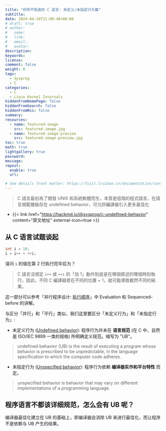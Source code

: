 ```yaml
---
title: "你所不知道的 C 语言: 未定义/未指定行为篇"
subtitle:
date: 2024-04-24T21:09:40+08:00
# draft: true
# author:
#   name:
#   link:
#   email:
#   avatar:
description:
keywords:
license:
comment: false
weight: 0
tags:
  - Sysprog
  - C
categories:
  - C
  - Linux Kernel Internals
hiddenFromHomePage: false
hiddenFromSearch: false
hiddenFromRss: false
summary:
resources:
  - name: featured-image
    src: featured-image.jpg
  - name: featured-image-preview
    src: featured-image-preview.jpg
toc: true
math: true
lightgallery: true
password:
message:
repost:
  enable: true
  url:

# See details front matter: https://fixit.lruihao.cn/documentation/content-management/introduction/#front-matter
---
```


> C 語言最初為了開發 UNIX 和系統軟體而生，本質是低階的程式語言，在語言規範層級存在 undefined behavior，可允許編譯器引入更多最佳化

<!--more-->

- {{< link href="https://hackmd.io/@sysprog/c-undefined-behavior" content="原文地址" external-icon=true >}}

## 从 C 语言试题谈起

```c
int i = 10;
i = i++ + ++i;
```

请问 `i` 的值在第 2 行执行完毕后为？

> C 語言沒規定 `i++` 或 `++i` 的「加 1」動作到底是在哪個敘述的哪個時刻執行，因此，不同 C 編譯器若在不同的位置 + 1，就可能導致截然不同的結果。

这一部分可以参考「并行程序设计: [执行顺序](https://hackmd.io/@sysprog/concurrency/%2F%40sysprog%2Fconcurrency-ordering)」中 Evaluation 和 Sequenced-before 的讲解。

与区分「并行」和「平行」类似，我们这里要区分「未定义行为」和「未指定行为」:

- 未定义行为 ([Undefined behavior](https://en.wikipedia.org/wiki/Undefined_behavior)): 程序行为并未在 **语言规范** (在 C 中，自然是 ISO/IEC 9899 一类的规格) 所明确定义规范。缩写为 "UB"。
> undefined behavior (UB) is the result of executing a program whose behavior is prescribed to be unpredictable, in the language specification to which the computer code adheres. 
- 未指定行为 ([Unspecified behavior](https://en.wikipedia.org/wiki/Unspecified_behavior)): 程序行为依赖 **编译器实作和平台特性** 而定。
> unspecified behavior is behavior that may vary on different implementations of a programming language.

## 程序语言不都该详细规范，怎么会有 UB 呢？

编译器最佳化建立在 UB 的基础上，即编译器会消除 UB 来进行最佳化，而让程序不是依赖与 UB 产生的结果。
